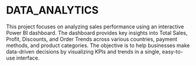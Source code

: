 # DATA_ANALYTICS
This project focuses on analyzing sales performance using an interactive Power BI dashboard. The dashboard provides key insights into Total Sales, Profit, Discounts, and Order Trends across various countries, payment methods, and product categories. The objective is to help businesses make data-driven decisions by visualizing KPIs and trends in a single, easy-to-use interface.
